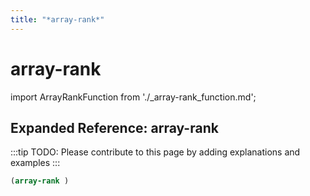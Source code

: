 ```yaml
---
title: "*array-rank*"
---
```


# array-rank

import ArrayRankFunction from './_array-rank_function.md';

<ArrayRankFunction />

## Expanded Reference: array-rank

:::tip
TODO: Please contribute to this page by adding explanations and examples
:::

```lisp
(array-rank )
```
